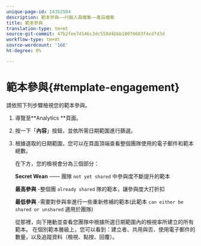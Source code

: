 ```yaml
---
unique-page-id: 14352504
description: 範本參與——行銷人員檔案——產品檔案
title: 範本參與
translation-type: tm+mt
source-git-commit: 47b2fee7d146c3dc558d4bbb10070683f4cdfd3d
workflow-type: tm+mt
source-wordcount: '166'
ht-degree: 0%

---
```



# 範本參與{#template-engagement}

請依照下列步驟檢視您的範本參與。

1. 導覽至**Analytics **頁面。
1. 按一下「**內容**」按鈕，並依所需日期範圍進行篩選。
1. 根據選取的日期範圍，您可以在頁面頂端查看整個團隊使用的電子郵件和範本總數。

   在下方，您的檢視會分為三個部分：

   **Secret Wean**  —— 團隊 `not yet shared` 中參與度不斷提升的範本

   **最高參與** -整個團 `already shared` 隊的範本，讓參與度大打折扣

   **最低參與** -需要對參與率進行一些重新修補的範本(此範本 `can either be shared or unshared` 適用於團隊)

   從那裡，向下捲動並查看您團隊中根據所選日期範圍內的檢視率所建立的所有範本。 在個別範本層級上，您可以看到：建立者、共用與否、使用電子郵件的數量，以及追蹤資料（檢視、點按、回覆）。

